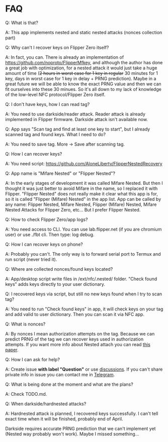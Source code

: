# FAQ

Q: What is that?

A: This app implements nested and static nested attacks (nonces collection part)

Q: Why can't I recover keys on Flipper Zero itself?

A: In fact, you can. There is already an implementation of https://github.com/noproto/FlipperMfkey, and although the author has done a great job with optimization, for a nested attack it would just take a huge amount of time (~~2 hours in worst case for 1 key in regular~~ 30 minutes for 1 key, days in worst case for 1 key in delay + PRNG prediction). Maybe in a great future we will be able to know the exact PRNG value and then we can fit ourselves into these 30 minues. So it's all down to my lack of knowledge of the low-level NFC protocol/Flipper Zero itself.

Q: I don't have keys, how I can read tag?

A: You need to use darkside/reader attack. Reader attack is already implemented in Flipper firmware. Darkside attack isn't available now.

Q: App says "Scan tag and find at least one key to start", but I already scanned tag and found keys. What I need to do?

A: You need to save tag. More -> Save after scanning tag.

Q: How I can recover keys?

A: You need script: https://github.com/AloneLiberty/FlipperNestedRecovery

Q: App name is "Mifare Nested" or "Flipper Nested"?

A: In the early stages of development it was called Mifare Nested. But then I thought it was just better to avoid Mifare in the name, so I replaced it with Flipper. "Flipper Nested" does not really make it clear what this app is for, so it is called "Flipper (Mifare) Nested" in the app list. App can be called by any name: Flipper Nested, Mifare Nested, Flipper (Mifare) Nested, Mifare Nested Attacks for Flipper Zero, etc... But I prefer Flipper Nested.

Q: How to check Flipper Zero/app logs?

A: You need access to CLI. You can use lab.flipper.net (if you are chromium user) or use ./fbt cli. Then type: log debug.

Q: How I can recover keys on phone?

A: Probably you can't. The only way is to forward serial port to Termux and run script (never tried it).

Q: Where are collected nonces/found keys located?

A: App/desktop script write files in /ext/nfc/.nested/ folder. "Check found keys" adds keys directly to your user dictionary.

Q: I recovered keys via script, but still no new keys found when I try to scan tag?

A: You need to run "Check found keys" in app, it will check keys on your tag and add valid to user dictionary. Then you can scan it via NFC app.

Q: What is nonces?

A: By nonces I mean authorization attempts on the tag. Because we can predict PRNG of the tag we can recover keys used in authorization attempts. If you want more info about Nested attach you can read [this paper](https://www.cs.umd.edu/~jkatz/security/downloads/Mifare3.pdf).

Q: How I can ask for help?

A: Create issue **with label "Question"** or use [discussions](https://github.com/AloneLiberty/FlipperNested/discussions). If you can't share private info in issue you can contact me in [Telegram](https://t.me/liberydev). 

Q: What is being done at the moment and what are the plans?

A: Check TODO.md. 

Q: When darkside/hardnested attacks?

A: Hardnested attack is planned, I recovered keys successfully. I can't tell exact time when it will be finished, probably end of April.

Darkside requires accurate PRNG prediction that we can't implement yet (Nested way probably won't work). Maybe I missed something...
